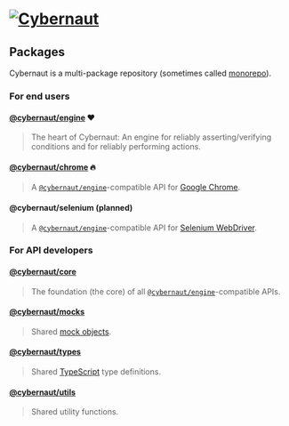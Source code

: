 # [![Cybernaut][cybernaut-logo]][cybernaut-website]

## Packages

Cybernaut is a multi-package repository (sometimes called [monorepo][external-monorepo]).

### For end users

#### [@cybernaut/engine][package-engine] ❤️

> The heart of Cybernaut: An engine for reliably asserting/verifying conditions and for reliably performing actions.

#### [@cybernaut/chrome][package-chrome] 🔥

> A [`@cybernaut/engine`][package-engine]-compatible API for [Google Chrome][external-google-chrome].

#### @cybernaut/selenium (planned)

> A [`@cybernaut/engine`][package-engine]-compatible API for [Selenium WebDriver][external-selenium-webdriver].

### For API developers

#### [@cybernaut/core][package-core]

> The foundation (the core) of all [`@cybernaut/engine`][package-engine]-compatible APIs.

#### [@cybernaut/mocks][package-mocks]

> Shared [mock objects][external-mock-object].

#### [@cybernaut/types][package-types]

> Shared [TypeScript][external-typescript] type definitions.

#### [@cybernaut/utils][package-utils]

> Shared utility functions.

[cybernaut-logo]: https://clebert.github.io/cybernaut/logo.svg
[cybernaut-website]: https://cybernaut.js.org/

[package-chrome]: https://github.com/clebert/cybernaut/tree/master/@cybernaut/chrome
[package-core]: https://github.com/clebert/cybernaut/tree/master/@cybernaut/core
[package-engine]: https://github.com/clebert/cybernaut/tree/master/@cybernaut/engine
[package-mocks]: https://github.com/clebert/cybernaut/tree/master/@cybernaut/mocks
[package-types]: https://github.com/clebert/cybernaut/tree/master/@cybernaut/types
[package-utils]: https://github.com/clebert/cybernaut/tree/master/@cybernaut/utils

[external-google-chrome]: https://www.google.com/chrome/
[external-mock-object]: https://en.wikipedia.org/wiki/Mock_object
[external-monorepo]: https://github.com/babel/babel/blob/master/doc/design/monorepo.md
[external-typescript]: http://www.typescriptlang.org/
[external-selenium-webdriver]: http://www.seleniumhq.org/projects/webdriver/
